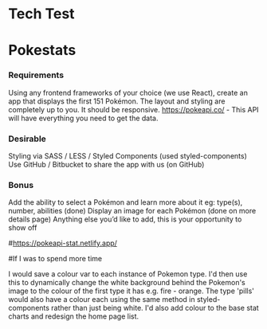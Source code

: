 # Tech Test
# Pokestats

### Requirements
Using any frontend frameworks of your choice (we use React),
create an app that displays the first 151 Pokémon.
The layout and styling are completely up to you.
It should be responsive.
https://pokeapi.co/ - This API will have everything you need to
get the data.

### Desirable
Styling via SASS / LESS / Styled Components (used styled-components)
Use GitHub / Bitbucket to share the app with us (on GitHub)

### Bonus
Add the ability to select a Pokémon and learn more about it eg:
type(s), number, abilities (done)
Display an image for each Pokémon (done on more details page)
Anything else you’d like to add, this is your opportunity to show
off


#https://pokeapi-stat.netlify.app/

#If I was to spend more time

I would save a colour var to each instance of Pokemon type.
I'd then use this to dynamically change the white background behind the Pokemon's image to the colour of the first type it has e.g. fire - orange.
The type 'pills' would also have a colour each using the same method in styled-components rather than just being white.
I'd also add colour to the base stat charts and redesign the home page list.
